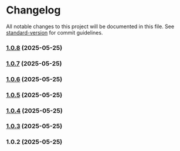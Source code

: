 # Changelog

All notable changes to this project will be documented in this file. See [standard-version](https://github.com/conventional-changelog/standard-version) for commit guidelines.

### [1.0.8](https://github.com/milazz-rich/libtest/compare/v1.0.7...v1.0.8) (2025-05-25)

### [1.0.7](https://github.com/milazz-rich/libtest/compare/v1.0.6...v1.0.7) (2025-05-25)

### [1.0.6](https://github.com/milazz-rich/libtest/compare/v1.0.5...v1.0.6) (2025-05-25)

### [1.0.5](https://github.com/milazz-rich/libtest/compare/v1.0.4...v1.0.5) (2025-05-25)

### [1.0.4](https://github.com/milazz-rich/libtest/compare/v1.0.3...v1.0.4) (2025-05-25)

### [1.0.3](https://github.com/milazz-rich/libtest/compare/v1.0.2...v1.0.3) (2025-05-25)

### 1.0.2 (2025-05-25)
